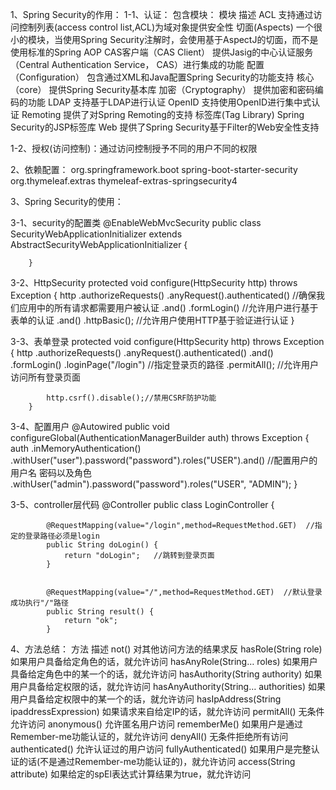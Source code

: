1、Spring Security的作用：
1-1、认证：
		包含模块：
		模块 						描述
		ACL 					支持通过访问控制列表(access control list,ACL)为域对象提供安全性
		切面(Aspects) 			一个很小的模块，当使用Spring Security注解时，会使用基于AspectJ的切面，而不是使用标准的Spring AOP
		CAS客户端（CAS Client） 	提供Jasig的中心认证服务（Central Authentication Service， CAS）进行集成的功能
		配置（Configuration） 		包含通过XML和Java配置Spring Security的功能支持
		核心（core） 				提供Spring Security基本库
		加密（Cryptography） 		提供加密和密码编码的功能
		LDAP 					支持基于LDAP进行认证
		OpenID 					支持使用OpenID进行集中式认证
		Remoting 				提供了对Spring Remoting的支持
		标签库(Tag Library) 		Spring Security的JSP标签库
		Web 					提供了Spring Security基于Filter的Web安全性支持
		
1-2、授权(访问控制)：通过访问控制授予不同的用户不同的权限

2、依赖配置：
		<dependency>
			<groupId>org.springframework.boot</groupId>
			<artifactId>spring-boot-starter-security</artifactId>
		</dependency>
		<dependency>
			<groupId>org.thymeleaf.extras</groupId>
			<artifactId>thymeleaf-extras-springsecurity4</artifactId>
		</dependency>
		
3、Spring Security的使用：

3-1、security的配置类
		@EnableWebMvcSecurity
		public class SecurityWebApplicationInitializer extends AbstractSecurityWebApplicationInitializer {

		}
		
3-2、HttpSecurity
		protected void configure(HttpSecurity http) throws Exception {
			http
			.authorizeRequests()
			.anyRequest().authenticated() //确保我们应用中的所有请求都需要用户被认证
			.and()
			.formLogin()   //允许用户进行基于表单的认证
			.and()
			.httpBasic();  //允许用户使用HTTP基于验证进行认证
		}
		
3-3、表单登录
		protected void configure(HttpSecurity http) throws Exception {
			http
			.authorizeRequests()
			.anyRequest().authenticated()
			.and()
			.formLogin()
			.loginPage("/login") //指定登录页的路径
			.permitAll();  //允许用户访问所有登录页面  
			
			http.csrf().disable();//禁用CSRF防护功能   
		}
		
3-4、配置用户
		@Autowired
		public void configureGlobal(AuthenticationManagerBuilder auth) throws Exception {
			auth
			.inMemoryAuthentication()
			.withUser("user").password("password").roles("USER").and()  //配置用户的用户名 密码以及角色
			.withUser("admin").password("password").roles("USER", "ADMIN");
		}	
			
3-5、controller层代码
		@Controller
		public class LoginController {
			
			@RequestMapping(value="/login",method=RequestMethod.GET)  //指定的登录路径必须是login
			public String doLogin() {
				return "doLogin";   //跳转到登录页面
			}
			
			
			@RequestMapping(value="/",method=RequestMethod.GET)  //默认登录成功执行"/"路径
			public String result() {
				return "ok";
			}
		
4、方法总结：
	方法 											描述
	not() 										对其他访问方法的结果求反
	hasRole(String role) 						如果用户具备给定角色的话，就允许访问
	hasAnyRole(String… roles) 					如果用户具备给定角色中的某一个的话，就允许访问
	hasAuthority(String authority) 				如果用户具备给定权限的话，就允许访问
	hasAnyAuthority(String… authorities) 		如果用户具备给定权限中的某一个的话，就允许访问
	hasIpAddress(String ipaddressExpression) 	如果请求来自给定IP的话，就允许访问
	permitAll() 								无条件允许访问
	anonymous() 								允许匿名用户访问
	rememberMe() 								如果用户是通过Remember-me功能认证的，就允许访问
	denyAll() 									无条件拒绝所有访问
	authenticated() 							允许认证过的用户访问
	fullyAuthenticated() 						如果用户是完整认证的话(不是通过Remember-me功能认证的)，就允许访问
	access(String attribute) 					如果给定的spEl表达式计算结果为true，就允许访问	
	
